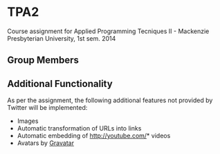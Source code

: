 TPA2
====

Course assignment for Applied Programming Tecniques II - Mackenzie Presbyterian University, 1st sem. 2014

Group Members
---

Additional Functionality
---
As per the assignment, the following additional features not provided by Twitter will be implemented:

- Images
- Automatic transformation of URLs into links
- Automatic embedding of http://youtube.com/* videos
- Avatars by [Gravatar](http://gravatar.com)
